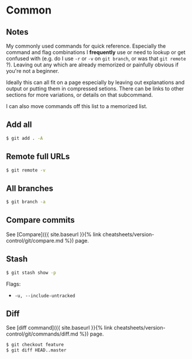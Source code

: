 # Common

## Notes

My commonly used commands for quick reference. Especially the command and flag combinations I **frequently** use or need to lookup or get confused with (e.g. do I use `-r` or `-v` on `git branch`, or was that `git remote` ?). Leaving out any which are already memorized or painfully obvious if you're not a beginner.

Ideally this can all fit on a page especially by leaving out explanations and output or putting them in compressed setions. There can be links to other sections for more variations, or details on that subcommand.

I can also move commands off this list to a memorized list.


## Add all

```sh
$ git add . -A
```


## Remote full URLs

```sh
$ git remote -v
```


## All branches

```sh
$ git branch -a
```


## Compare commits

See [Compare]({{ site.baseurl }}{% link cheatsheets/version-control/git/compare.md %}) page.


## Stash

```sh
$ git stash show -p
```

Flags:

- `-u, --include-untracked`


## Diff

See [diff command]({{ site.baseurl }}{% link cheatsheets/version-control/git/commands/diff.md %}) page.

```sh
$ git checkout feature
$ git diff HEAD..master
```
